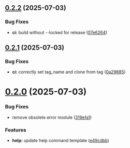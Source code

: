 ## [0.2.2](https://github.com/DevYukine/rom-converto/compare/v0.2.1...v0.2.2) (2025-07-03)


### Bug Fixes

* **ci:** build without --locked for release ([07e6264](https://github.com/DevYukine/rom-converto/commit/07e62644a91631904815bb0d622f6310b6dc1bdc))



## [0.2.1](https://github.com/DevYukine/rom-converto/compare/v0.2.0...v0.2.1) (2025-07-03)


### Bug Fixes

* **ci:** correctly set tag_name and clone from tag ([0a29885](https://github.com/DevYukine/rom-converto/commit/0a29885155d290c304d8482a00010c975ff0fb65))



# [0.2.0](https://github.com/DevYukine/rom-converto/compare/e49cdbb680044a749fa6a533505a748ebec8af49...v0.2.0) (2025-07-03)


### Bug Fixes

* remove obsolete error module ([319efa1](https://github.com/DevYukine/rom-converto/commit/319efa1bd22e8e232ecec7a9ddcd79cc43848d4b))


### Features

* **help:** update help command template ([e49cdbb](https://github.com/DevYukine/rom-converto/commit/e49cdbb680044a749fa6a533505a748ebec8af49))



